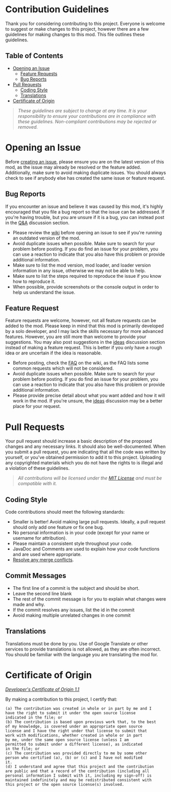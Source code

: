 # Contribution Guidelines
Thank you for considering contributing to this project. Everyone is welcome to suggest or make changes to this project,
however there are a few guidelines for making changes to this mod. This file outlines these guidelines.

## Table of Contents
- [Opening an Issue](#opening-an-issue)
  - [Feature Requests](#feature-request)
  - [Bug Reports](#bug-reports)
- [Pull Requests](#pull-requests)
  - [Coding Style](#coding-style)
  - [Translations](#translations)
- [Certificate of Origin](#certificate-of-origin)

> *These guidelines are subject to change at any time. It is your responsibility to ensure your contributions are in
compliance with these guidelines. Non-compliant contributions may be rejected or removed.*

# Opening an Issue
Before [creating an issue](https://github.com/SamTheGamer39/MinecraftRailroadBlocks/issues/new/choose), please ensure
you are on the latest version of this mod, as the issue may already be resolved or the feature added. Additionally, make
sure to avoid making duplicate issues. You should always check to see if anybody else has created the same issue or
feature request.

## Bug Reports
If you encounter an issue and believe it was caused by this mod, it's highly encouraged that you file a bug report so
that the issue can be addressed. If you're having trouble, but you are unsure if it is a bug, you can instead post in
the [Q&A](https://github.com/InterurbanDev/MinecraftRailroadBlocks/discussions/categories/q-a) discussion section.
- Please review the [wiki](https://github.com/SamTheGamer39/MinecraftRailroadBlocks/wiki) before opening an issue to
  see if you're running an outdated version of the mod.
- Avoid duplicate issues when possible. Make sure to search for your problem before posting. If you do find an issue for
  your problem, you can use a reaction to indicate that you also have this problem or provide additional information.
- Make sure to list the mod version, mod loader, and loader version information in any issue, otherwise we may not be
  able to help.
- Make sure to list the steps required to reproduce the issue if you know how to reproduce it.
- When possible, provide screenshots or the console output in order to help us understand the issue.

## Feature Request
Feature requests are welcome, however, not all feature requests can be added to the mod. Please keep in mind that this
mod is primarily developed by a solo developer, and I may lack the skills necessary for more advanced features. However,
you are still more than welcome to provide your suggestions. You may also post suggestions in the
[ideas](https://github.com/SamTheGamer39/MinecraftRailroadBlocks/discussions/categories/ideas) discussion section
instead of making a feature request. This is better if you only have a rough idea or are uncertain if the idea is
reasonable.
- Before posting, check the
  [FAQ](https://github.com/SamTheGamer39/MinecraftRailroadBlocks/wiki/Other-Information#frequently-asked-questions-faq)
  on the wiki, as the FAQ lists some common requests which will not be considered.
- Avoid duplicate issues when possible. Make sure to search for your problem before posting. If you do find an issue for
  your problem, you can use a reaction to indicate that you also have this problem or provide additional information.
- Please provide precise detail about what you want added and how it will work in the mod. If you're unsure, the
  [ideas](https://github.com/SamTheGamer39/MinecraftRailroadBlocks/discussions/categories/ideas) discussion may be a
  better place for your request.

# Pull Requests
Your pull request should increase a basic description of the proposed changes and any necessary links. It should also be
well-documented. When you submit a pull request, you are indicating that all the code was written by yourself, or you've
obtained permission to add it to this project. Uploading any copyrighted materials which you do not have the rights to
is illegal and a violation of these guidelines.

> *All contributions will be licensed under the [MIT License](/LICENSE) and must be compatible with it.*

## Coding Style
Code contributions should meet the following standards:
- Smaller is better! Avoid making large pull requests. Ideally, a pull request should only add one feature or fix one
  bug.
- No personal information is in your code (except for your name or username for attribution).
- Please maintain a consistent style throughout your code.
- JavaDoc and Comments are used to explain how your code functions and are used where appropriate.
- [Resolve any merge conflicts](https://docs.github.com/en/pull-requests/collaborating-with-pull-requests/addressing-merge-conflicts/resolving-a-merge-conflict-on-github).

## Commit Messages
- The first line of a commit is the subject and should be short.
- Leave the second line blank
- The rest of the commit message is for you to explain what changes were made and why.
- If the commit resolves any issues, list the id in the commit
- Avoid making multiple unrelated changes in one commit

## Translations
Translations must be done by you. Use of Google Translate or other services to provide translations is not allowed, as
they are often incorrect. You should be familiar with the language you are translating the mod for.

# Certificate of Origin
[*Developer's Certificate of Origin 1.1*](https://developercertificate.org/)

By making a contribution to this project, I certify that:

    (a) The contribution was created in whole or in part by me and I
    have the right to submit it under the open source license
    indicated in the file; or  
    (b) The contribution is based upon previous work that, to the best
    of my knowledge, is covered under an appropriate open source
    license and I have the right under that license to submit that
    work with modifications, whether created in whole or in part
    by me, under the same open source license (unless I am
    permitted to submit under a different license), as indicated
    in the file; or  
    (c) The contribution was provided directly to me by some other
    person who certified (a), (b) or (c) and I have not modified
    it.  
    (d) I understand and agree that this project and the contribution
    are public and that a record of the contribution (including all
    personal information I submit with it, including my sign-off) is
    maintained indefinitely and may be redistributed consistent with
    this project or the open source license(s) involved.
